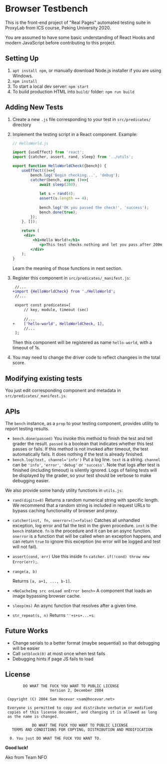 # Browser Testbench

This is the front-end project of "Real Pages" automated testing suite in ProxyLab from ICS  course, Peking University 2020.

You are assumed to have some basic understanding of React Hooks and modern JavaScript before contributing to this project.

## Setting Up

1. `apt install npm`, or manually download Node.js installer if you are using Windows.
2. `npm install`
3. To start a local dev server: `npm start`
4. To build production HTML into `build/` folder: `npm run build`

## Adding New Tests

1. Create a new `.js` file corresponding to your test in `src/predicates/` directory

2. Implement the testing script in a React component. Example:

   ```jsx
   // HelloWorld.js
   
   import {useEffect} from 'react';
   import {catcher, assert, rand, sleep} from '../utils';
   
   export function HelloWorldCheck({bench}) {
       useEffect(()=>{
           bench.log('Begin checking...', 'debug');
           catcher(bench, async ()=>{
               await sleep(200);
               
               let s = rand(4);
               assert(s.length == 4);
               
               bench.log('OK you passed the check!', 'success');
               bench.done(true);
           });
       }, []);
       
       return (
       	<div>
           	<h1>Hello World!</h1>
               <p>This test checks nothing and let you pass after 200ms.</p>
           </div>
       );
   }
   ```

   Learn the meaning of those functions in next section.

3. Register this component in `src/predicates/_manifest.js`:

   ```diff
    //...
   +import {HelloWorldCheck} from './HelloWorld';
    //...
   
    export const predicates=[
        // key, module, timeout (sec)
        
        //...
   +    ['hello-world', HelloWorldCheck, 1],
        //...
    ];
   ```

   Then this component will be registered as name `hello-world`, with a timeout of 1s.
   
4. You may need to change the driver code to reflect changees in the total score.

## Modifying existing tests

You just edit corresponding component and metadata in `src/predicates/_manifest.js`.

## APIs

The `bench` instance,  as a `prop` to your testing component, provides utility to report testing results.

- `bench.done(passed)`
  You invoke this method to finish the test and tell grader the result. `passed` is a boolean that indicates whether this test passes or fails. If this method is not invoked after timeout, the test automatically fails. It does nothing if the test is already finished.
- `bench.log(text, channel='info')`
  Put a log line. `text` is a string. `channel` can be `'info'`,  `'error'`, `'debug'` or `'success'`. Note that logs after test is finished (including timeout) is silently ignored. Logs of failing tests will be displayed by the grader, so your test should be verbose to make debugging easier.

We also provide some handy utility functions in `utils.js`:

- `rand(digits=8)`
  Returns a random numerical string with specific length. We recommend that a random string is included in request URLs to bypass caching functionality of browser and proxy.

- `catcher(inst, fn, onerror=()=>false)`
  Catches all unhandled exception, log error and fail the test in the given procedure. `inst` is the `bench` instance. `fn` is the procedure and it can be an async function. `onerror` is a function that will be called when an exception happens, and can return `true` to ignore this exception (no error will be logged and test will not fail).

- `assert(cond, err)`
  Use this inside `fn`  `catcher`. `if(!cond) throw new Error(err);`.

- `range(a, b)`

  Returns `[a, a+1, ..., b-1]`.

- `<NoCacheImg src onLoad onError bench>`
  A component that loads an image bypassing browser cache.

- `sleep(ms)`
  An async function that resolves after a given time.

- `str_repeat(s, n)`
  Returns `''+s+s+...+s`.

##  Future Works

- Change serials to a better format (maybe sequential) so that debugging will be easier
- Call `setblock(0)` at most once when test fails
- Debugging hints if page JS fails to load

## License

```
        DO WHAT THE FUCK YOU WANT TO PUBLIC LICENSE 
                    Version 2, December 2004 

 Copyright (C) 2004 Sam Hocevar <sam@hocevar.net> 

 Everyone is permitted to copy and distribute verbatim or modified 
 copies of this license document, and changing it is allowed as long 
 as the name is changed. 

            DO WHAT THE FUCK YOU WANT TO PUBLIC LICENSE 
   TERMS AND CONDITIONS FOR COPYING, DISTRIBUTION AND MODIFICATION 

  0. You just DO WHAT THE FUCK YOU WANT TO.
```

**Good luck!**

Ako from Team NFO

